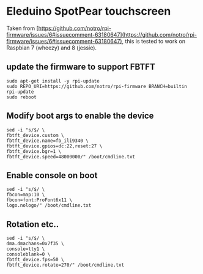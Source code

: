 # Eleduino SpotPear touchscreen
Taken from [https://github.com/notro/rpi-firmware/issues/6#issuecomment-63180647](https://github.com/notro/rpi-firmware/issues/6#issuecomment-63180647), this is tested to work on Raspbian 7 (wheezy) and 8 (jessie).

## update the firmware to support FBTFT

```
sudo apt-get install -y rpi-update
sudo REPO_URI=https://github.com/notro/rpi-firmware BRANCH=builtin rpi-update
sudo reboot
```

## Modify boot args to enable the device

```
sed -i "s/$/ \
fbtft_device.custom \
fbtft_device.name=fb_ili9340 \
fbtft_device.gpios=dc:22,reset:27 \
fbtft_device.bgr=1 \
fbtft_device.speed=48000000/" /boot/cmdline.txt
```

## Enable console on boot

```
sed -i "s/$/ \
fbcon=map:10 \
fbcon=font:ProFont6x11 \
logo.nologo/" /boot/cmdline.txt
```

## Rotation etc..

```
sed -i "s/$/ \
dma.dmachans=0x7f35 \
console=tty1 \
consoleblank=0 \
fbtft_device.fps=50 \
fbtft_device.rotate=270/" /boot/cmdline.txt
```
